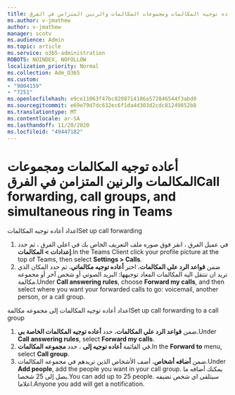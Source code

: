 ```yaml
---
title: أعاده توجيه المكالمات ومجموعات المكالمات والرنين المتزامن في الفرق
ms.author: v-jmathew
author: v-jmathew
manager: scotv
ms.audience: Admin
ms.topic: article
ms.service: o365-administration
ROBOTS: NOINDEX, NOFOLLOW
localization_priority: Normal
ms.collection: Adm_O365
ms.custom:
- "9004159"
- "7251"
ms.openlocfilehash: e9ce11063f47bc8208714186a572846544f3abd0
ms.sourcegitcommit: e69e79d7dc632ec6f1da4d303d2cdc81249852b8
ms.translationtype: MT
ms.contentlocale: ar-SA
ms.lasthandoff: 11/20/2020
ms.locfileid: "49447182"
---
```

# <a name="call-forwarding-call-groups-and-simultaneous-ring-in-teams"></a><span data-ttu-id="d3e5f-102">أعاده توجيه المكالمات ومجموعات المكالمات والرنين المتزامن في الفرق</span><span class="sxs-lookup"><span data-stu-id="d3e5f-102">Call forwarding, call groups, and simultaneous ring in Teams</span></span>

<span data-ttu-id="d3e5f-103">اعداد أعاده توجيه المكالمات</span><span class="sxs-lookup"><span data-stu-id="d3e5f-103">Set up call forwarding</span></span>

1. <span data-ttu-id="d3e5f-104">في عميل الفرق ، انقر فوق صوره ملف التعريف الخاص بك في اعلي الفرق ، ثم حدد **إعدادات > المكالمات**.</span><span class="sxs-lookup"><span data-stu-id="d3e5f-104">In the Teams Client click your profile picture at the top of Teams, then select **Settings > Calls**.</span></span>
2. <span data-ttu-id="d3e5f-105">ضمن **قواعد الرد علي المكالمات**، اختر **أعاده توجيه مكالماتي**، ثم حدد المكان الذي تريد ان تنتقل اليه المكالمات المعاد توجيهها: البريد الصوتي أو شخص آخر أو مجموعه مكالمة.</span><span class="sxs-lookup"><span data-stu-id="d3e5f-105">Under **Call answering rules**, choose **Forward my calls**, and then select where you want your forwarded calls to go: voicemail, another person, or a call group.</span></span>

<span data-ttu-id="d3e5f-106">اعداد أعاده توجيه المكالمات إلى مجموعه مكالمة</span><span class="sxs-lookup"><span data-stu-id="d3e5f-106">Set up call forwarding to a call group</span></span>

1. <span data-ttu-id="d3e5f-107">ضمن **قواعد الرد علي المكالمات**، حدد **أعاده توجيه المكالمات الخاصة بي**.</span><span class="sxs-lookup"><span data-stu-id="d3e5f-107">Under **Call answering rules**, select **Forward my calls**.</span></span>
2. <span data-ttu-id="d3e5f-108">في القائمة **أعاده توجيه إلى** ، حدد **مجموعه المكالمات**.</span><span class="sxs-lookup"><span data-stu-id="d3e5f-108">In the **Forward to** menu, select **Call group**.</span></span>
3. <span data-ttu-id="d3e5f-109">ضمن **أضافه أشخاص**، أضف الأشخاص الذين تريدهم في مجموعه المكالمات.</span><span class="sxs-lookup"><span data-stu-id="d3e5f-109">Under **Add people**, add the people you want in your call group.</span></span> <span data-ttu-id="d3e5f-110">يمكنك أضافه ما يصل إلى 25 شخصا.</span><span class="sxs-lookup"><span data-stu-id="d3e5f-110">You can add up to 25 people.</span></span> <span data-ttu-id="d3e5f-111">سيتلقى اي شخص تضيفه اعلاما.</span><span class="sxs-lookup"><span data-stu-id="d3e5f-111">Anyone you add will get a notification.</span></span>
